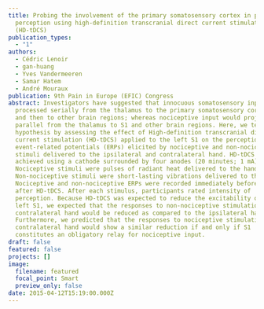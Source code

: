```yaml
---
title: Probing the involvement of the primary somatosensory cortex in pain
  perception using high-definition transcranial direct current stimulation
  (HD-tDCS)
publication_types:
  - "1"
authors:
  - Cédric Lenoir
  - gan-huang
  - Yves Vandermeeren
  - Samar Hatem
  - André Mouraux
publication: 9th Pain in Europe (EFIC) Congress
abstract: Investigators have suggested that innocuous somatosensory input is
  processed serially from the thalamus to the primary somatosensory cortex (S1)
  and then to other brain regions; whereas nociceptive input would project in
  parallel from the thalamus to S1 and other brain regions. Here, we test this
  hypothesis by assessing the effect of High-definition transcranial direct
  current stimulation (HD-tDCS) applied to the left S1 on the perception and
  event-related potentials (ERPs) elicited by nociceptive and non-nociceptive
  stimuli delivered to the ipsilateral and contralateral hand. HD-tDCS was
  achieved using a cathode surrounded by four anodes (20 minutes; 1 mA).
  Nociceptive stimuli were pulses of radiant heat delivered to the hand dorsum.
  Non-nociceptive stimuli were short-lasting vibrations delivered to the index.
  Nociceptive and non-nociceptive ERPs were recorded immediately before and
  after HD-tDCS. After each stimulus, participants rated intensity of
  perception. Because HD-tDCS was expected to reduce the excitability of the
  left S1, we expected that the responses to non-nociceptive stimulation of the
  contralateral hand would be reduced as compared to the ipsilateral hand.
  Furthermore, we predicted that the responses to nociceptive stimulation of the
  contralateral hand would show a similar reduction if and only if S1
  constitutes an obligatory relay for nociceptive input.
draft: false
featured: false
projects: []
image:
  filename: featured
  focal_point: Smart
  preview_only: false
date: 2015-04-12T15:19:00.000Z
---
```

